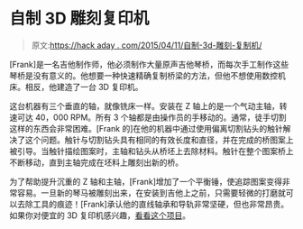 # 自制 3D 雕刻复印机

> 原文:[https://hack aday . com/2015/04/11/自制-3d-雕刻-复制机/](https://hackaday.com/2015/04/11/homemade-3d-carving-duplicator/)

[Frank]是一名吉他制作师，他必须制作大量原声吉他琴桥，而每次手工制作这些琴桥是没有意义的。他想要一种快速精确复制桥梁的方法，但他不想使用数控机床。相反，他建造了一台 3D 复印机。

这台机器有三个垂直的轴，就像铣床一样。安装在 Z 轴上的是一个气动主轴，转速可达 40，000 RPM。所有 3 个轴都是由操作员的手移动的。通常，徒手切割这样的东西会非常困难。[Frank 的]在他的机器中通过使用偏离切割钻头的触针解决了这个问题。触针与切割钻头具有相同的有效长度和直径，并在完成的桥图案上被引导。当触针描绘图案时，主轴和钻头从桥坯上去除材料。触针在整个图案桥上不断移动，直到主轴完成在坯料上雕刻出新的桥。

为了帮助提升沉重的 Z 轴和主轴，[Frank]增加了一个平衡锤，使追踪图案变得非常容易。一旦新的琴马被雕刻出来，在安装到吉他上之前，只需要轻微的打磨就可以去除工具的痕迹！[Frank]承认他的直线轴承和导轨非常坚硬，但也非常昂贵。如果你对便宜的 3D 复印机感兴趣，[看看这个项目](http://hackaday.com/2014/12/26/dremel-powered-duplicating-carving-machine/)。
